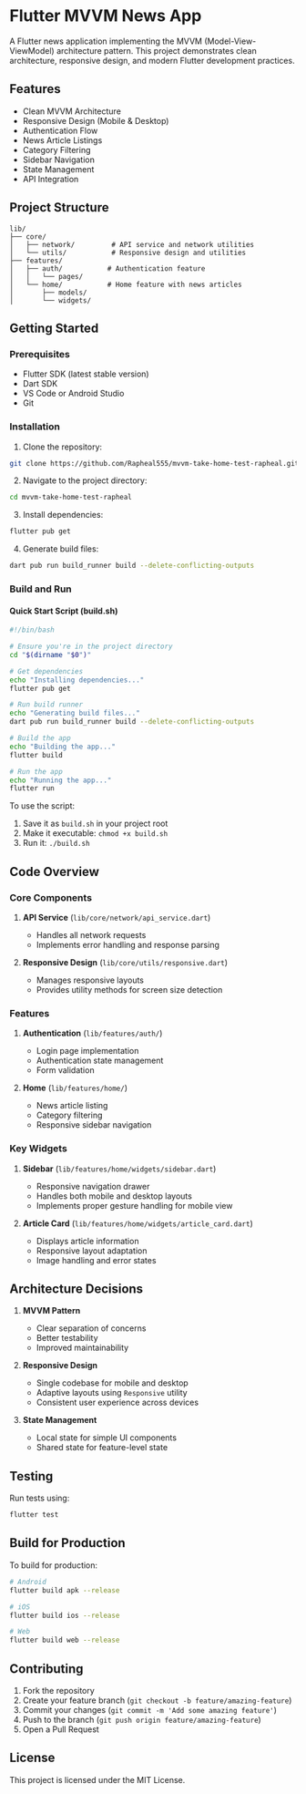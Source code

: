 # Flutter MVVM News App

A Flutter news application implementing the MVVM (Model-View-ViewModel) architecture pattern. This project demonstrates clean architecture, responsive design, and modern Flutter development practices.

## Features

- Clean MVVM Architecture
- Responsive Design (Mobile & Desktop)
- Authentication Flow
- News Article Listings
- Category Filtering
- Sidebar Navigation
- State Management
- API Integration

## Project Structure

```
lib/
├── core/
│   ├── network/         # API service and network utilities
│   └── utils/           # Responsive design and utilities
├── features/
│   ├── auth/           # Authentication feature
│   │   └── pages/
│   └── home/           # Home feature with news articles
│       ├── models/
│       └── widgets/
```

## Getting Started

### Prerequisites

- Flutter SDK (latest stable version)
- Dart SDK
- VS Code or Android Studio
- Git

### Installation

1. Clone the repository:

```bash
git clone https://github.com/Rapheal555/mvvm-take-home-test-rapheal.git
```

2. Navigate to the project directory:

```bash
cd mvvm-take-home-test-rapheal
```

3. Install dependencies:

```bash
flutter pub get
```

4. Generate build files:

```bash
dart pub run build_runner build --delete-conflicting-outputs
```

### Build and Run

#### Quick Start Script (build.sh)

```bash
#!/bin/bash

# Ensure you're in the project directory
cd "$(dirname "$0")"

# Get dependencies
echo "Installing dependencies..."
flutter pub get

# Run build runner
echo "Generating build files..."
dart pub run build_runner build --delete-conflicting-outputs

# Build the app
echo "Building the app..."
flutter build

# Run the app
echo "Running the app..."
flutter run
```

To use the script:

1. Save it as `build.sh` in your project root
2. Make it executable: `chmod +x build.sh`
3. Run it: `./build.sh`

## Code Overview

### Core Components

1. **API Service** (`lib/core/network/api_service.dart`)

   - Handles all network requests
   - Implements error handling and response parsing

2. **Responsive Design** (`lib/core/utils/responsive.dart`)
   - Manages responsive layouts
   - Provides utility methods for screen size detection

### Features

1. **Authentication** (`lib/features/auth/`)

   - Login page implementation
   - Authentication state management
   - Form validation

2. **Home** (`lib/features/home/`)
   - News article listing
   - Category filtering
   - Responsive sidebar navigation

### Key Widgets

1. **Sidebar** (`lib/features/home/widgets/sidebar.dart`)

   - Responsive navigation drawer
   - Handles both mobile and desktop layouts
   - Implements proper gesture handling for mobile view

2. **Article Card** (`lib/features/home/widgets/article_card.dart`)
   - Displays article information
   - Responsive layout adaptation
   - Image handling and error states

## Architecture Decisions

1. **MVVM Pattern**

   - Clear separation of concerns
   - Better testability
   - Improved maintainability

2. **Responsive Design**

   - Single codebase for mobile and desktop
   - Adaptive layouts using `Responsive` utility
   - Consistent user experience across devices

3. **State Management**
   - Local state for simple UI components
   - Shared state for feature-level state

## Testing

Run tests using:

```bash
flutter test
```

## Build for Production

To build for production:

```bash
# Android
flutter build apk --release

# iOS
flutter build ios --release

# Web
flutter build web --release
```

## Contributing

1. Fork the repository
2. Create your feature branch (`git checkout -b feature/amazing-feature`)
3. Commit your changes (`git commit -m 'Add some amazing feature'`)
4. Push to the branch (`git push origin feature/amazing-feature`)
5. Open a Pull Request

## License

This project is licensed under the MIT License.
